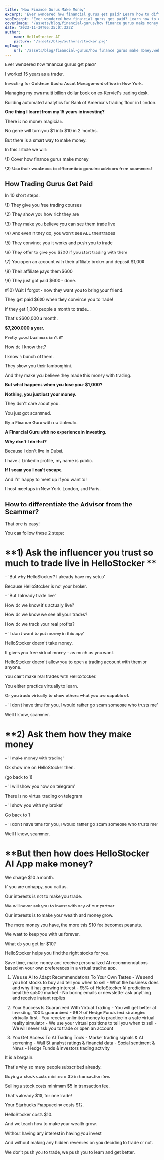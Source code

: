 ```yaml
---
title: 'How Finance Gurus Make Money'
excerpt: 'Ever wondered how financial gurus get paid? Learn how to differentiate the Advisor from the Scammer!'
seoExcerpt: 'Ever wondered how financial gurus get paid? Learn how to differentiate the Advisor from the Scammer!'
coverImage: '/assets/blog/financial-gurus/how finance gurus make money.webp'
date: '2023-11-30T05:35:07.322Z'
author:
    name: HelloStocker AI
    picture: '/assets/blog/authors/stocker.png'
ogImage:
    url: '/assets/blog/financial-gurus/how finance gurus make money.webp'
---
```



Ever wondered how financial gurus get paid?

I worked 15 years as a trader.

Investing for Goldman Sachs Asset Management office in New York.

Managing my own multi billion dollar book on ex-Kerviel's trading desk.

Building automated analytics for Bank of America's trading floor in London.

**One thing I learnt from my 15 years in investing?**

There is no money magician.

No genie will turn you $1 into $10 in 2 months.

But there is a smart way to make money.
 
In this article we will:

\1) Cover how finance gurus make money

\2) Use their weakness to differentiate genuine advisors from scammers!


## **How Trading Gurus Get Paid**

In 10 short steps:

\1) They give you free trading courses

\2) They show you how rich they are

\3) They make you believe you can see them trade live

\4) And even if they do, you won't see ALL their trades 

\5) They convince you it works and push you to trade

\6) They offer to give you $200 if you start trading with them

\7) You open an account with their affiliate broker and deposit $1,000

\8) Their affiliate pays them $600

\9) They just got paid $600 - done.

#10) Wait I forgot - now they want you to bring your friend.


They get paid $600 when they convince you to trade!

If they get 1,000 people a month to trade...

That's $600,000 a month.

**$7,200,000 a year.**

Pretty good business isn't it?

How do I know that? 

I know a bunch of them.

They show you their lamborghini.

And they make you believe they made this money with trading.

**But what happens when you lose your $1,000?** 

**Nothing, you just lost your money.**

They don't care about you.

You just got scammed.

By a Finance Guru with no LinkedIn.

**A Financial Guru with no experience in investing.**

**Why don't I do that?**

Because I don't live in Dubai.

I have a LinkedIn profile, my name is public.

**If I scam you I can't escape.**

And I'm happy to meet up if you want to!

I host meetups in New York, London, and Paris.


## **How to differentiate the Advisor from the Scammer?**

That one is easy!

You can follow these 2 steps:

# **1) Ask the influencer you trust so much to trade live in HelloStocker **

\- 'But why HelloStocker? I already have my setup'

Because HelloStocker is not your broker.


\- 'But I already trade live'

How do we know it's actually live?

How do we know we see all your trades?

How do we track your real profits?


\- 'I don't want to put money in this app'

HelloStocker doesn't take money.

It gives you free virtual money - as much as you want.

HelloStocker doesn't allow you to open a trading account with them or anyone.

You can't make real trades with HelloStocker.

You either practice virtually to learn.

Or you trade virtually to show others what you are capable of.

\- 'I don't have time for you, I would rather go scam someone who trusts me'

Well I know, scammer.


# **2) Ask them how they make money

\- 'I make money with trading'

Ok show me on HelloStocker then.

(go back to 1)

\- 'I will show you how on telegram'

There is no virtual trading on telegram

\- 'I show you with my broker'

Go back to 1

\- 'I don't have time for you, I would rather go scam someone who trusts me'

Well I know, scammer.


# **But then how does HelloStocker AI App make money?

We charge $10 a month.

If you are unhappy, you call us.

Our interests is not to make you trade.

We will never ask you to invest with any of our partner.

Our interests is to make your wealth and money grow.

The more money you have, the more this $10 fee becomes peanuts.

We want to keep you with us forever.

What do you get for $10?

HelloStocker helps you find the right stocks for you. 

Save time, make money and receive personalized AI recommendations based on your own preferences in a virtual trading app.

1) We use AI to Adapt Recommendations To Your Own Tastes
\- We send you hot stocks to buy and tell you when to sell
\- What the business does and why it has growing interest
\- 95% of HelloStocker AI predictions beat the sp500 market
\- No boring emails or newsletter ask anything and receive instant replies

2) Your Success Is Guaranteed With Virtual Trading
\- You will get better at investing, 100% guaranteed
\- 99% of Hedge Funds test strategies virtually first
\- You receive unlimited money to practice in a safe virtual reality simulator
\- We use your virtual positions to tell you when to sell
\- We will never ask you to trade or open an account

3) You Get Access To AI Trading Tools
\- Market trading signals & AI screening
\- Wall St analyst ratings & financial data
\- Social sentiment & News
\- Hedge Funds & investors trading activity

It is a bargain.

That's why so many people subscribed already.

Buying a stock costs minimum $5 in transaction fee.

Selling a stock costs minimum $5 in transaction fee. 

That's already $10, for one trade!

Your Starbucks Frappuccino costs $12.

HelloStocker costs $10.

And we teach how to make your wealth grow.

Without having any interest in having you invest.

And without making any hidden revenues on you deciding to trade or not.

We don't push you to trade, we push you to learn and get better.

